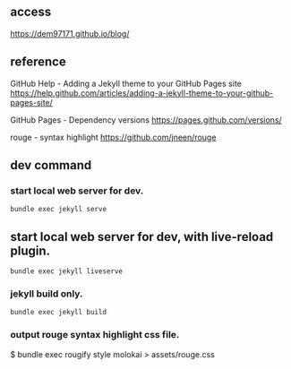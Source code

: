 ## access
https://dem97171.github.io/blog/

## reference
GitHub Help - Adding a Jekyll theme to your GitHub Pages site  
https://help.github.com/articles/adding-a-jekyll-theme-to-your-github-pages-site/

GitHub Pages - Dependency versions
https://pages.github.com/versions/

rouge - syntax highlight
https://github.com/jneen/rouge

## dev command
### start local web server for dev.
`bundle exec jekyll serve`

## start local web server for dev, with live-reload plugin.
`bundle exec jekyll liveserve`

### jekyll build only.
`bundle exec jekyll build`

### output rouge syntax highlight css file.
$ bundle exec rougify style molokai > assets/rouge.css
